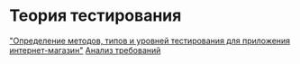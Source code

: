 # Теория тестирования
 ["Определение методов, типов и уровней тестирования для приложения интернет-магазин"](https://docs.google.com/spreadsheets/d/1app9Ac66k9AZ3nt0FEArz5JQp1Na7kwBSOzm4IESQRw/edit?gid=0#gid=0)
[Анализ требований](https://docs.google.com/spreadsheets/d/1y-1kZ4tJedj5Rhn-_Dulc8iQAagbsW0KjZGVgJTwWdU/edit?gid=1776886247#gid=1776886247)

